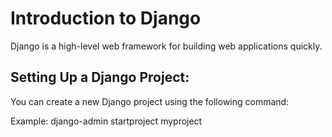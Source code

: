 # Introduction to Django
Django is a high-level web framework for building web applications quickly.

## Setting Up a Django Project:
You can create a new Django project using the following command:

Example:
django-admin startproject myproject

